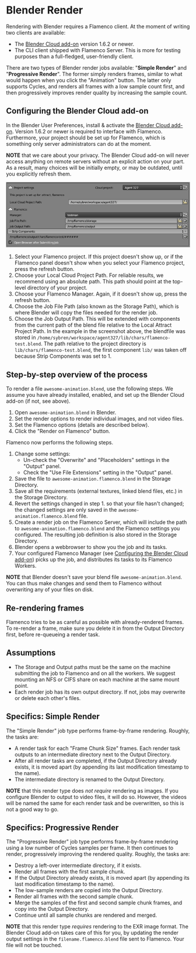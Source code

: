 # Blender Render

Rendering with Blender requires a Flamenco client. At the moment of writing two clients
are available:

- The [Blender Cloud add-on](https://cloud.blender.org/services#blender-addon) version 1.6.2
  or newer.
- The CLI client shipped with Flamenco Server. This is more for testing purposes than a
  full-fledged, user-friendly client.

There are two types of Blender render jobs available: "**Simple Render**" and
"**Progressive Render**". The former simply renders frames, similar to what would happen when
you click the "Animation" button. The latter only supports Cycles, and renders all frames
with a low sample count first, and then progressively improves render quality by increasing
the sample count.


## Configuring the Blender Cloud add-on

In the Blender User Preferences, install & activate the [Blender Cloud add-on](https://cloud.blender.org/services#blender-addon). Version 1.6.2 or newer is required to interface with Flamenco. Furthermore, your project should be set up for
Flamenco, which is something only server administrators can do at the moment.

**NOTE** that we care about your privacy. The Blender Cloud add-on will never access anything on remote servers without an explicit action on your part. As a result, many choices will be initially empty, or may be outdated, until you explicitly refresh them.

![Blender Cloud add-on settings](img/bcloud_settings.png)

1. Select your Flamenco project. If this project doesn't show up, or if the Flamenco panel
   doesn't show when you select your Flamenco project, press the refresh button.
2. Choose your Local Cloud Project Path. For reliable results, we recommend using an
   absolute path. This path should point at the top-level directory of your project.
3. Choose your Flamenco Manager. Again, if it doesn't show up, press the refresh button.
4. Choose the Job File Path (also known as the Storage Path), which is where Blender will
   copy the files needed for the render job.
5. Choose the Job Output Path. This will be extended with components from the current
   path of the blend file relative to the Local Attract Project Path. In the example in
   the screenshot above, the blendfile was stored in `/home/sybren/workspace/agent327/lib/chars/flamenco-test.blend`. The path relative
   to the project directory is `lib/chars/flamenco-test.blend`, the first component
   `lib/` was taken off because Strip Components was set to 1.


## Step-by-step overview of the process

To render a file `awesome-animation.blend`, use the following steps. We assume you have
already installed, enabled, and set up the Blender Cloud add-on (if not, see above).

1. Open `awesome-animation.blend` in Blender.
2. Set the render options to render individual images, and not video files.
3. Set the Flamenco options (details are described below).
4. Click the "Render on Flamenco" button.

Flamenco now performs the following steps.

1. Change some settings:
    - Un-check the "Overwrite" and "Placeholders" settings in the "Output" panel.
    - Check the "Use File Extensions" setting in the "Output" panel.
2. Save the file to `awesome-animation.flamenco.blend` in the Storage Directory.
3. Save all the requirements (external textures, linked blend files, etc.) in the Storage
   Directory.
4. Revert the settings changed in step 1. so that your file hasn't changed; the changed
   settings are only saved in the `awesome-animation.flamenco.blend` file.
5. Create a render job on the Flamenco Server, which will include the path to
   `awesome-animation.flamenco.blend` and the Flamenco settings you configured.
   The resulting job definition is also stored in the Storage Directory.
6. Blender opens a webbrowser to show you the job and its tasks.
7. Your configured Flamenco Manager (see [Configuring the Blender Cloud add-on](#configuring-the-blender-cloud-add-on)) picks up
   the job, and distributes its tasks to its Flamenco Workers.

**NOTE** that Blender doesn't save your blend file `awesome-animation.blend`. You can thus make changes and send them to Flamenco without overwriting any of your files on disk.


## Re-rendering frames

Flamenco tries to be as careful as possible with already-rendered frames. To re-render a frame, make sure you delete it in from the Output Directory first, before re-queueing a render task.


## Assumptions

- The Storage and Output paths must be the same on the machine submitting the job to
  Flamenco and on all the workers. We suggest mounting an NFS or CIFS share on each
  machine at the same mount point.
- Each render job has its own output directory. If not, jobs may overwrite or delete
  each other's files.


## Specifics: Simple Render

The "Simple Render" job type performs frame-by-frame rendering. Roughly, the tasks are:

- A render task for each "Frame Chunk Size" frames. Each render task outputs to an
  intermediate directory next to the Output Directory.
- After all render tasks are completed, if the Output Directory already exists, it is
  moved apart (by appending its last modification timestamp to the name).
- The intermediate directory is renamed to the Output Directory.

**NOTE** that this render type does *not require* rendering as images. If you configure Blender to output to video files, it will do so. However, the videos will be named the
same for each render task and be overwritten, so this is not a good way to go.


## Specifics: Progressive Render

The "Progressive Render" job type performs frame-by-frame rendering using a low number of Cycles samples per frame. It then continues to render, progressively improving the rendered quality. Roughly, the tasks are:

- Destroy a left-over intermediate directory, if it exists.
- Render all frames with the first sample chunk.
- If the Output Directory already exists, it is moved apart (by appending its last modification timestamp to the name).
- The low-sample renders are copied into the Output Directory.
- Render all frames with the second sample chunk.
- Merge the samples of the first and second sample chunk frames, and copy into the Output Directory.
- Continue until all sample chunks are rendered and merged.

**NOTE** that this render type *requires* rendering to the EXR image format. The Blender Cloud add-on takes care of this for you, by updating the render output settings in the `filename.flamenco.blend` file sent to Flamenco. Your file will not be touched.
